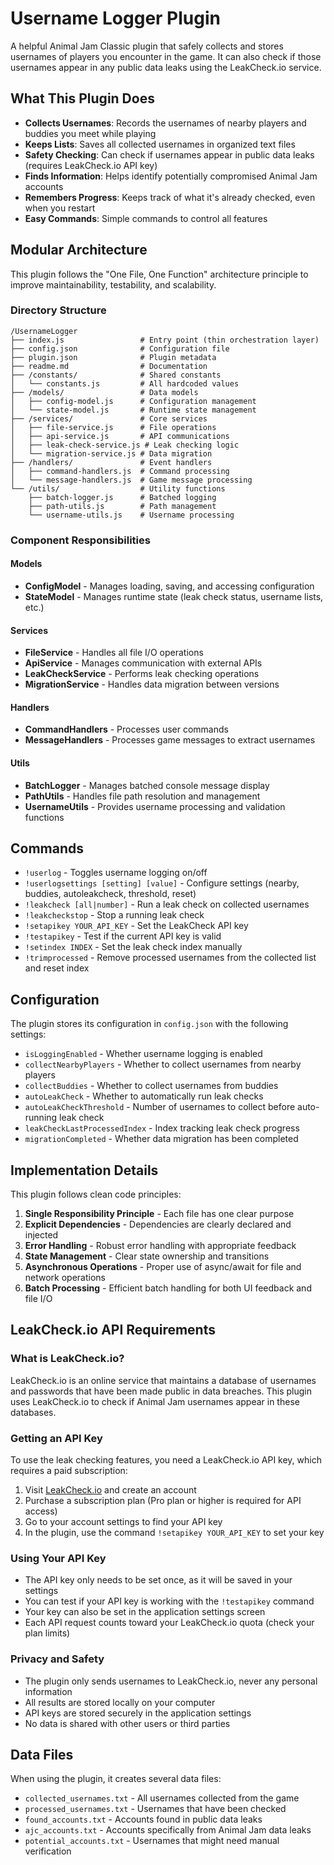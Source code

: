 # Username Logger Plugin

A helpful Animal Jam Classic plugin that safely collects and stores usernames of players you encounter in the game. It can also check if those usernames appear in any public data leaks using the LeakCheck.io service.

## What This Plugin Does

- **Collects Usernames**: Records the usernames of nearby players and buddies you meet while playing
- **Keeps Lists**: Saves all collected usernames in organized text files
- **Safety Checking**: Can check if usernames appear in public data leaks (requires LeakCheck.io API key)
- **Finds Information**: Helps identify potentially compromised Animal Jam accounts
- **Remembers Progress**: Keeps track of what it's already checked, even when you restart
- **Easy Commands**: Simple commands to control all features

## Modular Architecture

This plugin follows the "One File, One Function" architecture principle to improve maintainability, testability, and scalability.

### Directory Structure

```
/UsernameLogger
├── index.js                 # Entry point (thin orchestration layer)
├── config.json              # Configuration file 
├── plugin.json              # Plugin metadata
├── readme.md                # Documentation
├── /constants/              # Shared constants
│   └── constants.js         # All hardcoded values 
├── /models/                 # Data models
│   ├── config-model.js      # Configuration management
│   └── state-model.js       # Runtime state management
├── /services/               # Core services
│   ├── file-service.js      # File operations
│   ├── api-service.js       # API communications
│   ├── leak-check-service.js # Leak checking logic
│   └── migration-service.js # Data migration
├── /handlers/               # Event handlers
│   ├── command-handlers.js  # Command processing
│   └── message-handlers.js  # Game message processing 
└── /utils/                  # Utility functions
    ├── batch-logger.js      # Batched logging
    ├── path-utils.js        # Path management
    └── username-utils.js    # Username processing
```

### Component Responsibilities

#### Models
- **ConfigModel** - Manages loading, saving, and accessing configuration
- **StateModel** - Manages runtime state (leak check status, username lists, etc.)

#### Services
- **FileService** - Handles all file I/O operations
- **ApiService** - Manages communication with external APIs
- **LeakCheckService** - Performs leak checking operations
- **MigrationService** - Handles data migration between versions

#### Handlers
- **CommandHandlers** - Processes user commands
- **MessageHandlers** - Processes game messages to extract usernames

#### Utils
- **BatchLogger** - Manages batched console message display
- **PathUtils** - Handles file path resolution and management
- **UsernameUtils** - Provides username processing and validation functions

## Commands

- `!userlog` - Toggles username logging on/off
- `!userlogsettings [setting] [value]` - Configure settings (nearby, buddies, autoleakcheck, threshold, reset)
- `!leakcheck [all|number]` - Run a leak check on collected usernames
- `!leakcheckstop` - Stop a running leak check
- `!setapikey YOUR_API_KEY` - Set the LeakCheck API key
- `!testapikey` - Test if the current API key is valid
- `!setindex INDEX` - Set the leak check index manually
- `!trimprocessed` - Remove processed usernames from the collected list and reset index

## Configuration

The plugin stores its configuration in `config.json` with the following settings:

- `isLoggingEnabled` - Whether username logging is enabled
- `collectNearbyPlayers` - Whether to collect usernames from nearby players
- `collectBuddies` - Whether to collect usernames from buddies
- `autoLeakCheck` - Whether to automatically run leak checks
- `autoLeakCheckThreshold` - Number of usernames to collect before auto-running leak check
- `leakCheckLastProcessedIndex` - Index tracking leak check progress
- `migrationCompleted` - Whether data migration has been completed

## Implementation Details

This plugin follows clean code principles:

1. **Single Responsibility Principle** - Each file has one clear purpose
2. **Explicit Dependencies** - Dependencies are clearly declared and injected
3. **Error Handling** - Robust error handling with appropriate feedback
4. **State Management** - Clear state ownership and transitions
5. **Asynchronous Operations** - Proper use of async/await for file and network operations
6. **Batch Processing** - Efficient batch handling for both UI feedback and file I/O

## LeakCheck.io API Requirements

### What is LeakCheck.io?
LeakCheck.io is an online service that maintains a database of usernames and passwords that have been made public in data breaches. This plugin uses LeakCheck.io to check if Animal Jam usernames appear in these databases.

### Getting an API Key
To use the leak checking features, you need a LeakCheck.io API key, which requires a paid subscription:

1. Visit [LeakCheck.io](https://leakcheck.io) and create an account
2. Purchase a subscription plan (Pro plan or higher is required for API access)
3. Go to your account settings to find your API key
4. In the plugin, use the command `!setapikey YOUR_API_KEY` to set your key

### Using Your API Key
- The API key only needs to be set once, as it will be saved in your settings
- You can test if your API key is working with the `!testapikey` command
- Your key can also be set in the application settings screen
- Each API request counts toward your LeakCheck.io quota (check your plan limits)

### Privacy and Safety
- The plugin only sends usernames to LeakCheck.io, never any personal information
- All results are stored locally on your computer
- API keys are stored securely in the application settings
- No data is shared with other users or third parties

## Data Files

When using the plugin, it creates several data files:

- `collected_usernames.txt` - All usernames collected from the game
- `processed_usernames.txt` - Usernames that have been checked
- `found_accounts.txt` - Accounts found in public data leaks
- `ajc_accounts.txt` - Accounts specifically from Animal Jam data leaks
- `potential_accounts.txt` - Usernames that might need manual verification
